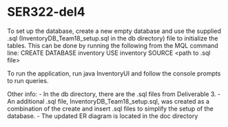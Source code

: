 # SER322-del4

To set up the database, create a new empty database and use the supplied .sql 
	(InventoryDB_Team18_setup.sql in the db directory) file to initialize the tables.
This can be done by running the following from the MQL command line:
	CREATE DATABASE inventory
	USE inventory
	SOURCE <path to .sql file>
	
To run the application, run java InventoryUI <URL> <USER> <PASSWD> <DRIVER> 
	and follow the console prompts to run queries.

Other info:
	- In the db directory, there are the .sql files from Deliverable 3. 
	- An additional .sql file, InventoryDB_Team18_setup.sql, was created as a 
	  combination of the create and insert .sql files to simplify the setup of the database.
	- The updated ER diagram is located in the doc directory
 
